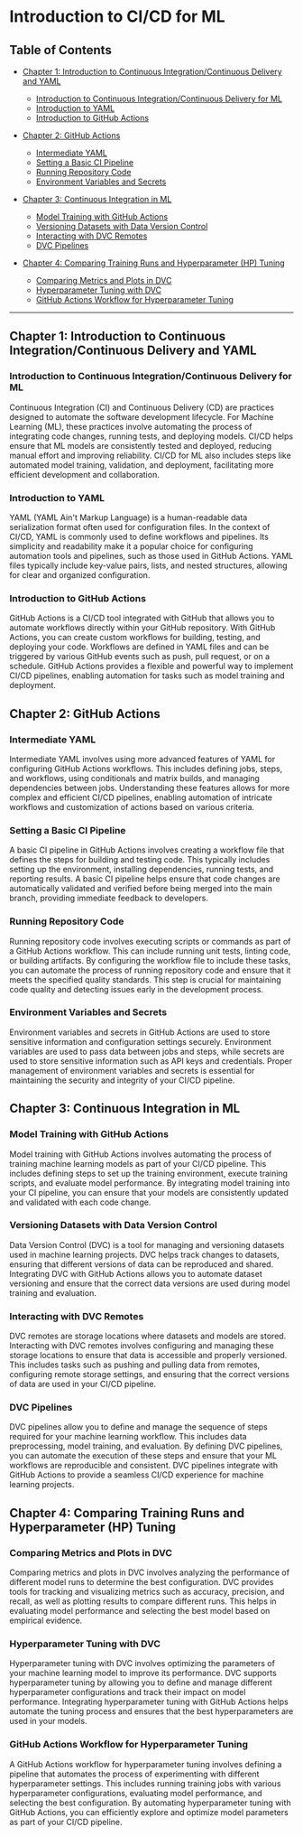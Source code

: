 # Introduction to CI/CD for ML

## Table of Contents

- [Chapter 1: Introduction to Continuous Integration/Continuous Delivery and YAML](#chapter-1-introduction-to-continuous-integrationcontinuous-delivery-and-yaml)
  - [Introduction to Continuous Integration/Continuous Delivery for ML](#introduction-to-continuous-integrationcontinuous-delivery-for-ml)
  - [Introduction to YAML](#introduction-to-yaml)
  - [Introduction to GitHub Actions](#introduction-to-github-actions)

- [Chapter 2: GitHub Actions](#chapter-2-github-actions)
  - [Intermediate YAML](#intermediate-yaml)
  - [Setting a Basic CI Pipeline](#setting-a-basic-ci-pipeline)
  - [Running Repository Code](#running-repository-code)
  - [Environment Variables and Secrets](#environment-variables-and-secrets)

- [Chapter 3: Continuous Integration in ML](#chapter-3-continuous-integration-in-ml)
  - [Model Training with GitHub Actions](#model-training-with-github-actions)
  - [Versioning Datasets with Data Version Control](#versioning-datasets-with-data-version-control)
  - [Interacting with DVC Remotes](#interacting-with-dvc-remotes)
  - [DVC Pipelines](#dvc-pipelines)

- [Chapter 4: Comparing Training Runs and Hyperparameter (HP) Tuning](#chapter-4-comparing-training-runs-and-hyperparameter-hp-tuning)
  - [Comparing Metrics and Plots in DVC](#comparing-metrics-and-plots-in-dvc)
  - [Hyperparameter Tuning with DVC](#hyperparameter-tuning-with-dvc)
  - [GitHub Actions Workflow for Hyperparameter Tuning](#github-actions-workflow-for-hyperparameter-tuning)

---

## Chapter 1: Introduction to Continuous Integration/Continuous Delivery and YAML

### Introduction to Continuous Integration/Continuous Delivery for ML
Continuous Integration (CI) and Continuous Delivery (CD) are practices designed to automate the software development lifecycle. For Machine Learning (ML), these practices involve automating the process of integrating code changes, running tests, and deploying models. CI/CD helps ensure that ML models are consistently tested and deployed, reducing manual effort and improving reliability. CI/CD for ML also includes steps like automated model training, validation, and deployment, facilitating more efficient development and collaboration.

### Introduction to YAML
YAML (YAML Ain't Markup Language) is a human-readable data serialization format often used for configuration files. In the context of CI/CD, YAML is commonly used to define workflows and pipelines. Its simplicity and readability make it a popular choice for configuring automation tools and pipelines, such as those used in GitHub Actions. YAML files typically include key-value pairs, lists, and nested structures, allowing for clear and organized configuration.

### Introduction to GitHub Actions
GitHub Actions is a CI/CD tool integrated with GitHub that allows you to automate workflows directly within your GitHub repository. With GitHub Actions, you can create custom workflows for building, testing, and deploying your code. Workflows are defined in YAML files and can be triggered by various GitHub events such as push, pull request, or on a schedule. GitHub Actions provides a flexible and powerful way to implement CI/CD pipelines, enabling automation for tasks such as model training and deployment.

## Chapter 2: GitHub Actions

### Intermediate YAML
Intermediate YAML involves using more advanced features of YAML for configuring GitHub Actions workflows. This includes defining jobs, steps, and workflows, using conditionals and matrix builds, and managing dependencies between jobs. Understanding these features allows for more complex and efficient CI/CD pipelines, enabling automation of intricate workflows and customization of actions based on various criteria.

### Setting a Basic CI Pipeline
A basic CI pipeline in GitHub Actions involves creating a workflow file that defines the steps for building and testing code. This typically includes setting up the environment, installing dependencies, running tests, and reporting results. A basic CI pipeline helps ensure that code changes are automatically validated and verified before being merged into the main branch, providing immediate feedback to developers.

### Running Repository Code
Running repository code involves executing scripts or commands as part of a GitHub Actions workflow. This can include running unit tests, linting code, or building artifacts. By configuring the workflow file to include these tasks, you can automate the process of running repository code and ensure that it meets the specified quality standards. This step is crucial for maintaining code quality and detecting issues early in the development process.

### Environment Variables and Secrets
Environment variables and secrets in GitHub Actions are used to store sensitive information and configuration settings securely. Environment variables are used to pass data between jobs and steps, while secrets are used to store sensitive information such as API keys and credentials. Proper management of environment variables and secrets is essential for maintaining the security and integrity of your CI/CD pipeline.

## Chapter 3: Continuous Integration in ML

### Model Training with GitHub Actions
Model training with GitHub Actions involves automating the process of training machine learning models as part of your CI/CD pipeline. This includes defining steps to set up the training environment, execute training scripts, and evaluate model performance. By integrating model training into your CI pipeline, you can ensure that your models are consistently updated and validated with each code change.

### Versioning Datasets with Data Version Control
Data Version Control (DVC) is a tool for managing and versioning datasets used in machine learning projects. DVC helps track changes to datasets, ensuring that different versions of data can be reproduced and shared. Integrating DVC with GitHub Actions allows you to automate dataset versioning and ensure that the correct data versions are used during model training and evaluation.

### Interacting with DVC Remotes
DVC remotes are storage locations where datasets and models are stored. Interacting with DVC remotes involves configuring and managing these storage locations to ensure that data is accessible and properly versioned. This includes tasks such as pushing and pulling data from remotes, configuring remote storage settings, and ensuring that the correct versions of data are used in your CI/CD pipeline.

### DVC Pipelines
DVC pipelines allow you to define and manage the sequence of steps required for your machine learning workflow. This includes data preprocessing, model training, and evaluation. By defining DVC pipelines, you can automate the execution of these steps and ensure that your ML workflows are reproducible and consistent. DVC pipelines integrate with GitHub Actions to provide a seamless CI/CD experience for machine learning projects.

## Chapter 4: Comparing Training Runs and Hyperparameter (HP) Tuning

### Comparing Metrics and Plots in DVC
Comparing metrics and plots in DVC involves analyzing the performance of different model runs to determine the best configuration. DVC provides tools for tracking and visualizing metrics such as accuracy, precision, and recall, as well as plotting results to compare different runs. This helps in evaluating model performance and selecting the best model based on empirical evidence.

### Hyperparameter Tuning with DVC
Hyperparameter tuning with DVC involves optimizing the parameters of your machine learning model to improve its performance. DVC supports hyperparameter tuning by allowing you to define and manage different hyperparameter configurations and track their impact on model performance. Integrating hyperparameter tuning with GitHub Actions helps automate the tuning process and ensures that the best hyperparameters are used in your models.

### GitHub Actions Workflow for Hyperparameter Tuning
A GitHub Actions workflow for hyperparameter tuning involves defining a pipeline that automates the process of experimenting with different hyperparameter settings. This includes running training jobs with various hyperparameter configurations, evaluating model performance, and selecting the best configuration. By automating hyperparameter tuning with GitHub Actions, you can efficiently explore and optimize model parameters as part of your CI/CD pipeline.
